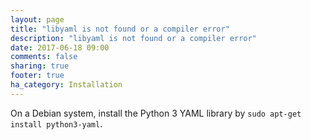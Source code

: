 ```yaml
---
layout: page
title: "libyaml is not found or a compiler error"
description: "libyaml is not found or a compiler error"
date: 2017-06-18 09:00
comments: false
sharing: true
footer: true
ha_category: Installation
---
```



On a Debian system, install the Python 3 YAML library by `sudo apt-get install python3-yaml`.
